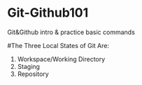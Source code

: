 # Git-Github101
Git&amp;Github intro &amp; practice basic commands

#The Three Local States of Git Are:

1) Workspace/Working Directory
2) Staging
3) Repository
